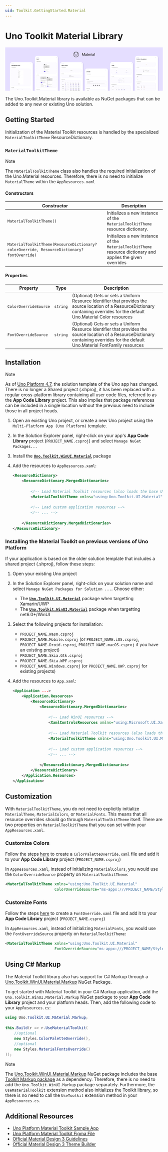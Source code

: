 ```yaml
---
uid: Toolkit.GettingStarted.Material
---
```

# Uno Toolkit Material Library

<p align="center">
  <img src="assets/material-toolkit-design-system.png" alt="Material Toolkit Design System">
</p>

The Uno.Toolkit.Material library is available as NuGet packages that can be added to any new or existing Uno solution.

## Getting Started

Initialization of the Material Toolkit resources is handled by the specialized `MaterialToolkitTheme` ResourceDictionary.

### `MaterialToolkitTheme`

> [!NOTE]
> The `MaterialToolkitTheme` class also handles the required initialization of the Uno.Material resources. Therefore, there is no need to initialize `MaterialTheme` within the `AppResources.xaml`

#### Constructors

| Constructor                                                                                 | Description                                                                                                  |
|---------------------------------------------------------------------------------------------|--------------------------------------------------------------------------------------------------------------|
| `MaterialToolkitTheme()`                                                                    | Initializes a new instance of the `MaterialToolkitTheme` resource dictionary.                                |
| `MaterialToolkitTheme(ResourceDictionary? colorOverride, ResourceDictionary? fontOverride)` | Initializes a new instance of the `MaterialToolkitTheme` resource dictionary and applies the given overrides |

#### Properties

| Property              | Type     | Description                                                                                                                                                                            |
|-----------------------|----------|----------------------------------------------------------------------------------------------------------------------------------------------------------------------------------------|
| `ColorOverrideSource` | `string` | (Optional) Gets or sets a Uniform Resource Identifier that provides the source location of a ResourceDictionary containing overrides for the default Uno.Material Color resources      |
| `FontOverrideSource`  | `string` | (Optional) Gets or sets a Uniform Resource Identifier that provides the source location of a ResourceDictionary containing overrides for the default Uno.Material FontFamily resources |

## Installation

> [!NOTE]
> As of [Uno Platform 4.7](https://platform.uno/blog/uno-platform-4-7-new-project-template-performance-improvements-and-more/), the solution template of the Uno app has changed. There is no longer a Shared project (.shproj), it has been replaced with a regular cross-platform library containing all user code files, referred to as the **App Code Library** project. This also implies that package references can be included in a single location without the previous need to include those in all project heads.

1. Open an existing Uno project, or create a new Uno project using the `Multi-Platform App (Uno Platform)` template.
2. In the Solution Explorer panel, right-click on your app's **App Code Library** project (`PROJECT_NAME.csproj`) and select `Manage NuGet Packages...`
3. Install the [**`Uno.Toolkit.WinUI.Material`**](https://www.nuget.org/packages/Uno.Toolkit.WinUI.Material) package
4. Add the resources to `AppResources.xaml`:

    ```xml
    <ResourceDictionary>
        <ResourceDictionary.MergedDictionaries>

            <!-- Load Material Toolkit resources (also loads the base Uno.Material resources) -->
            <MaterialToolkitTheme xmlns="using:Uno.Toolkit.UI.Material" />

            <!-- Load custom application resources -->
            <!-- ... -->

        </ResourceDictionary.MergedDictionaries>
    </ResourceDictionary>
    ```

### Installing the Material Toolkit on previous versions of Uno Platform

If your application is based on the older solution template that includes a shared project (.shproj), follow these steps:

1. Open your existing Uno project
2. In the Solution Explorer panel, right-click on your solution name and select `Manage NuGet Packages for Solution ...`. Choose either:
    - The [**`Uno.Toolkit.UI.Material`**](https://www.nuget.org/packages/Uno.Toolkit.UI.Material) package when targetting Xamarin/UWP
    - The [**`Uno.Toolkit.WinUI.Material`**](https://www.nuget.org/packages/Uno.Toolkit.WinUI.Material) package when targetting net6.0+/WinUI

3. Select the following projects for installation:
    - `PROJECT_NAME.Wasm.csproj`
    - `PROJECT_NAME.Mobile.csproj` (or `PROJECT_NAME.iOS.csproj`, `PROJECT_NAME.Droid.csproj`, `PROJECT_NAME.macOS.csproj` if you have an existing project)
    - `PROJECT_NAME.Skia.Gtk.csproj`
    - `PROJECT_NAME.Skia.WPF.csproj`
    - `PROJECT_NAME.Windows.csproj` (or `PROJECT_NAME.UWP.csproj` for existing projects)
4. Add the resources to `App.xaml`:

    ```xml
    <Application ...>
        <Application.Resources>
            <ResourceDictionary>
                <ResourceDictionary.MergedDictionaries>

                    <!-- Load WinUI resources -->
                    <XamlControlsResources xmlns="using:Microsoft.UI.Xaml.Controls" />

                    <!-- Load Material Toolkit resources (also loads the base Uno.Material resources) -->
                    <MaterialToolkitTheme xmlns="using:Uno.Toolkit.UI.Material" />

                    <!-- Load custom application resources -->
                    <!-- ... -->

                </ResourceDictionary.MergedDictionaries>
            </ResourceDictionary>
        </Application.Resources>
    </Application>
    ```

## Customization

With `MaterialToolkitTheme`, you do not need to explicitly initialize `MaterialTheme`, `MaterialColors`, or `MaterialFonts`. This means that all resource overrides should go through `MaterialToolkitTheme` itself. There are two properties on `MaterialToolkitTheme` that you can set within your `AppResources.xaml`.

### Customize Colors

Follow the steps [here](https://platform.uno/docs/articles/external/uno.themes/doc/material-getting-started.html#customize-color-palette) to create a `ColorPaletteOverride.xaml` file and add it to your **App Code Library** project (`PROJECT_NAME.csproj`)

In `AppResources.xaml`, instead of initializing `MaterialColors`, you would use the `ColorOverrideSource` property on `MaterialToolkitTheme`:

```xml
<MaterialToolkitTheme xmlns="using:Uno.Toolkit.UI.Material"
                      ColorOverrideSource="ms-appx:///PROJECT_NAME/Style/Application/ColorPaletteOverride.xaml" />
```

### Customize Fonts

Follow the steps [here](https://platform.uno/docs/articles/external/uno.themes/doc/material-getting-started.html#change-default-font) to create a `FontOverride.xaml` file and add it to your **App Code Library** project (`PROJECT_NAME.csproj`)

In `AppResources.xaml`, instead of initializing `MaterialFonts`, you would use the `FontOverrideSource` property on `MaterialToolkitTheme`:

```xml
<MaterialToolkitTheme xmlns="using:Uno.Toolkit.UI.Material"
                      FontOverrideSource="ms-appx:///PROJECT_NAME/Style/Application/FontOverride.xaml" />
```

## Using C# Markup

The Material Toolkit library also has support for C# Markup through a [Uno.Toolkit.WinUI.Material.Markup](https://www.nuget.org/packages/Uno.Toolkit.WinUI.Material.Markup) NuGet Package.

To get started with Material Toolkit in your C# Markup application, add the `Uno.Toolkit.WinUI.Material.Markup` NuGet package to your **App Code Library** project and your platform heads.
Then, add the following code to your `AppResources.cs`:

```csharp
using Uno.Toolkit.UI.Material.Markup;

this.Build(r => r.UseMaterialToolkit(
    //optional
    new Styles.ColorPaletteOverride(),
    //optional
    new Styles.MaterialFontsOverride()
));
```

> [!NOTE]
> The [Uno.Toolkit.WinUI.Material.Markup](https://www.nuget.org/packages/Uno.Toolkit.WinUI.Material.Markup) NuGet package includes the base [Toolkit Markup package](https://www.nuget.org/packages/Uno.Toolkit.WinUI.Markup) as a dependency. Therefore, there is no need to add the `Uno.Toolkit.WinUI.Markup` package separately. Furthermore, the `UseMaterialToolkit` extension method also initializes the Toolkit library, so there is no need to call the `UseToolkit` extension method in your `AppResources.cs`.

## Additional Resources

- [Uno Platform Material Toolkit Sample App](https://github.com/unoplatform/Uno.Samples/tree/master/UI/UnoMaterialToolkitSample)
- [Uno Platform Material Toolkit Figma File](https://www.figma.com/community/file/1110792522046146058)
- [Official Material Design 3 Guidelines](https://m3.material.io/components)
- [Official Material Design 3 Theme Builder](https://m3.material.io/theme-builder)

